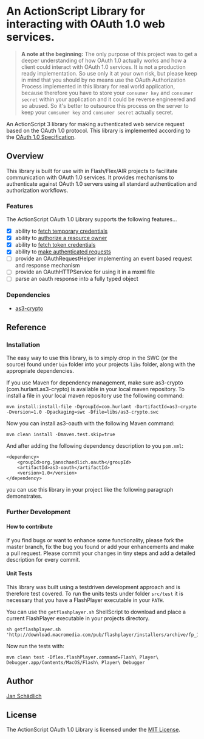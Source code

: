 # An ActionScript Library for interacting with OAuth 1.0 web services.

> **A note at the beginning:** The only purpose of this project was to get a deeper understanding of how OAuth 1.0 actually works and how a client could interact with OAuth 1.0 services. It is not a production ready implementation. So use only it at your own risk, but please keep in mind that you should by no means use the OAuth Authorization Process implemented in this library for real world application, because therefore you have to store your ```consumer key``` and ```consumer secret``` within your application and it could be reverse engineered and so abused. So it's better to outsource this process on the server to keep your ```comsumer key``` and ```consumer secret``` actually secret. 

An ActionScript 3 library for making authenticated web service request based on the OAuth 1.0 protocol. This library is implemented according to the [OAuth 1.0 Specification](https://tools.ietf.org/html/rfc5849).

## Overview

This library is built for use with in Flash/Flex/AIR projects to facilitate communication with OAuth 1.0 services. It provides mechanisms to authenticate against OAuth 1.0 servers using all standard authentication and authorization workflows.

### Features

The ActionScript OAuth 1.0 Library supports the following features...

* [x] ability to [fetch temporary credentials](https://tools.ietf.org/html/rfc5849#section-2.1)
* [x] ability to [authorize a resource owner](https://tools.ietf.org/html/rfc5849#section-2.2) 
* [x] ability to [fetch token credentials](https://tools.ietf.org/html/rfc5849#section-2.3) 
* [x] ability to [make authenticated requests](https://tools.ietf.org/html/rfc5849#section-3) 
* [ ] provide an OAuthRequestHelper implementing an event based request and response mechanism
* [ ] provide an OAuthHTTPService for using it in a mxml file
* [ ] parse an oauth response into a fully typed object

### Dependencies

* [as3-crypto](https://github.com/jschaedl/as3-crypto)

## Reference

### Installation

The easy way to use this library, is to simply drop in the SWC (or the source) found under ```bin``` folder into your projects ```libs``` folder, along with the appropriate dependencies.

If you use Maven for dependency management, make sure as3-crypto (com.hurlant.as3-crypto) is available in your local maven repository. To install a file in your local maven repository use the following command:

```
mvn install:install-file -DgroupId=com.hurlant -DartifactId=as3-crypto -Dversion=1.0 -Dpackaging=swc -Dfile=libs/as3-crypto.swc
```  

Now you can install as3-oauth with the following Maven command:

```
mvn clean install -Dmaven.test.skip=true
```

And after adding the following dependency description to you ```pom.xml```:

```
<dependency>
	<groupId>org.janschaedlich.oauth</groupId>
	<artifactId>as3-oauth</artifactId>
	<version>1.0</version>
</dependency>
```

you can use this library in your project like the following paragraph demonstrates.

<!---
### Usage

...

### Demo

For a demo project using this library and an example Maven configuration have a look [here]().

### Documentation

You can find the full ASDocs for the project [here]().
--->

### Further Development

#### How to contribute
If you find bugs or want to enhance some functionality, please fork the master branch, fix the bug you found or add your enhancements and make a pull request. Please commit your changes in tiny steps and add a detailed description for every commit. 

<!---Please make sure that all changes be accompanied by passing unit tests.--->

#### Unit Tests
This library was built using a testdriven development approach and is therefore test covered. To run the units tests under folder ```src/test``` it is necessary that you have a FlashPlayer executable in your ```PATH```. 

You can use the ```getflashplayer.sh``` ShellScript to download and place a current FlashPlayer executable in your projects directory.

```
sh getflashplayer.sh 'http://download.macromedia.com/pub/flashplayer/installers/archive/fp_11.7.700.225_archive.zip'
``` 
Now run the tests with:

```
mvn clean test -Dflex.flashPlayer.command=Flash\ Player\ Debugger.app/Contents/MacOS/Flash\ Player\ Debugger
```

## Author

[Jan Schädlich](https://github.com/jschaedl)

<!---
## Acknowledgments

* Thanks to the [Travis-CI Actionscript Demo Project](https://github.com/Larusso/travis-CI-actionscript-demo) for providing the getflashplayer.sh ShellScript
--->

## License

The ActionScript OAuth 1.0 Library is licensed under the [MIT License](http://opensource.org/licenses/MIT).